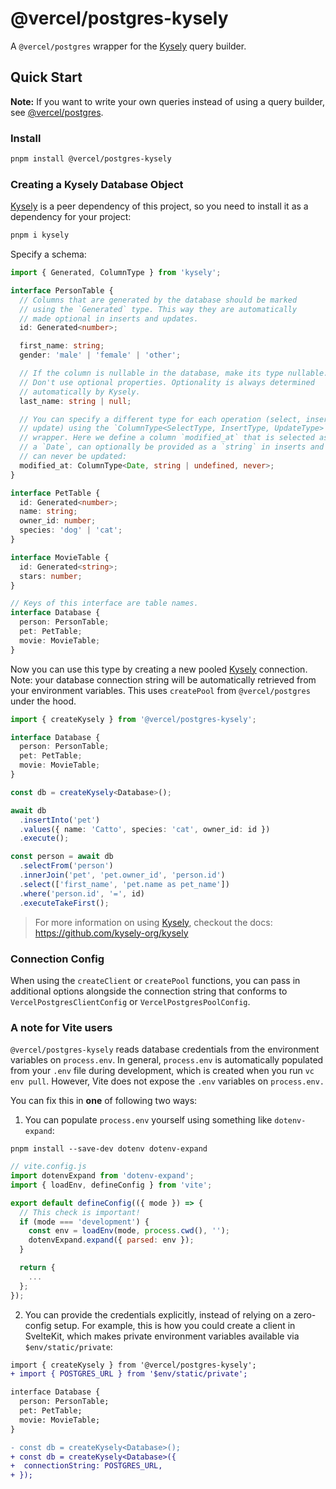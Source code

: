 # @vercel/postgres-kysely

A `@vercel/postgres` wrapper for the [Kysely](https://github.com/kysely-org/kysely) query builder.

## Quick Start

**Note:** If you want to write your own queries instead of using a query builder, see [@vercel/postgres](https://npmjs.org/package/@vercel/postgres).

### Install

```bash
pnpm install @vercel/postgres-kysely
```

### Creating a Kysely Database Object

[Kysely](https://github.com/kysely-org/kysely) is a peer dependency of this project, so you need to install it as a dependency for your project:

```bash
pnpm i kysely
```

Specify a schema:

```typescript
import { Generated, ColumnType } from 'kysely';

interface PersonTable {
  // Columns that are generated by the database should be marked
  // using the `Generated` type. This way they are automatically
  // made optional in inserts and updates.
  id: Generated<number>;

  first_name: string;
  gender: 'male' | 'female' | 'other';

  // If the column is nullable in the database, make its type nullable.
  // Don't use optional properties. Optionality is always determined
  // automatically by Kysely.
  last_name: string | null;

  // You can specify a different type for each operation (select, insert and
  // update) using the `ColumnType<SelectType, InsertType, UpdateType>`
  // wrapper. Here we define a column `modified_at` that is selected as
  // a `Date`, can optionally be provided as a `string` in inserts and
  // can never be updated:
  modified_at: ColumnType<Date, string | undefined, never>;
}

interface PetTable {
  id: Generated<number>;
  name: string;
  owner_id: number;
  species: 'dog' | 'cat';
}

interface MovieTable {
  id: Generated<string>;
  stars: number;
}

// Keys of this interface are table names.
interface Database {
  person: PersonTable;
  pet: PetTable;
  movie: MovieTable;
}
```

Now you can use this type by creating a new pooled [Kysely](https://github.com/kysely-org/kysely) connection. Note: your database connection
string will be automatically retrieved from your environment variables. This uses `createPool` from
`@vercel/postgres` under the hood.

```typescript
import { createKysely } from '@vercel/postgres-kysely';

interface Database {
  person: PersonTable;
  pet: PetTable;
  movie: MovieTable;
}

const db = createKysely<Database>();

await db
  .insertInto('pet')
  .values({ name: 'Catto', species: 'cat', owner_id: id })
  .execute();

const person = await db
  .selectFrom('person')
  .innerJoin('pet', 'pet.owner_id', 'person.id')
  .select(['first_name', 'pet.name as pet_name'])
  .where('person.id', '=', id)
  .executeTakeFirst();
```

> For more information on using [Kysely](https://github.com/kysely-org/kysely), checkout the docs: https://github.com/kysely-org/kysely

### Connection Config

When using the `createClient` or `createPool` functions, you can pass in additional options alongside the connection string that conforms to `VercelPostgresClientConfig` or `VercelPostgresPoolConfig`.

### A note for Vite users

`@vercel/postgres-kysely` reads database credentials from the environment variables on `process.env`. In general, `process.env` is automatically populated from your `.env` file during development, which is created when you run `vc env pull`. However, Vite does not expose the `.env` variables on `process.env.`

You can fix this in **one** of following two ways:

1. You can populate `process.env` yourself using something like `dotenv-expand`:

```shell
pnpm install --save-dev dotenv dotenv-expand
```

```js
// vite.config.js
import dotenvExpand from 'dotenv-expand';
import { loadEnv, defineConfig } from 'vite';

export default defineConfig(({ mode }) => {
  // This check is important!
  if (mode === 'development') {
    const env = loadEnv(mode, process.cwd(), '');
    dotenvExpand.expand({ parsed: env });
  }

  return {
    ...
  };
});
```

2. You can provide the credentials explicitly, instead of relying on a zero-config setup. For example, this is how you could create a client in SvelteKit, which makes private environment variables available via `$env/static/private`:

```diff
import { createKysely } from '@vercel/postgres-kysely';
+ import { POSTGRES_URL } from '$env/static/private';

interface Database {
  person: PersonTable;
  pet: PetTable;
  movie: MovieTable;
}

- const db = createKysely<Database>();
+ const db = createKysely<Database>({
+  connectionString: POSTGRES_URL,
+ });
```
